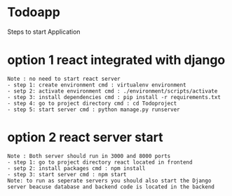 # Todoapp
Steps to start Application

# option 1 react integrated with django
    Note : no need to start react server
    - step 1: create environment cmd : virtualenv environment
    - setp 2: activate environment cmd : ./environment/scripts/activate
    - step 3: install dependencies cmd : pip install -r requirements.txt
    - step 4: go to project directory cmd : cd Todoproject
    - step 5: start server cmd : python manage.py runserver

# option 2 react server start
    Note : Both server should run in 3000 and 8000 ports
    - step 1: go to project directory react located in frontend 
    - setp 2: install packages cmd : npm install
    - step 3: start server cmd : npm start
    Note: to run as seperate servers you should also start the Django server beacuse database and backend code is located in the backend
